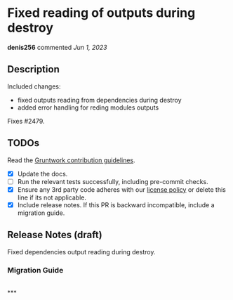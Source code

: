 # Fixed reading of outputs during destroy

**denis256** commented *Jun 1, 2023*

<!-- Prepend '[WIP]' to the title if this PR is still a work-in-progress. Remove it when it is ready for review! -->

## Description

Included changes:
  * fixed outputs reading from dependencies during destroy
  * added error handling for reding modules outputs

Fixes #2479.

<!-- Description of the changes introduced by this PR. -->

## TODOs

Read the [Gruntwork contribution guidelines](https://gruntwork.notion.site/Gruntwork-Coding-Methodology-02fdcd6e4b004e818553684760bf691e).

- [x] Update the docs.
- [ ] Run the relevant tests successfully, including pre-commit checks.
- [x] Ensure any 3rd party code adheres with our [license policy](https://www.notion.so/gruntwork/Gruntwork-licenses-and-open-source-usage-policy-f7dece1f780341c7b69c1763f22b1378) or delete this line if its not applicable.
- [x] Include release notes. If this PR is backward incompatible, include a migration guide.

## Release Notes (draft)

<!-- One-line description of the PR that can be included in the final release notes. -->
Fixed dependencies output reading during destroy.

### Migration Guide

<!-- Important: If you made any backward incompatible changes, then you must write a migration guide! -->


<br />
***


